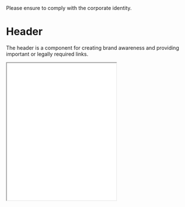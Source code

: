 <AlertInfo alertHeadline="Modifiable">
Please ensure to comply with the corporate identity.
</AlertInfo>

# Header

The header is a component for creating brand awareness and providing important or legally required links.

<ContentRack
    fields='
        "preview": {
            "src": "examples/HeaderDefault.html",
            "type": "link"
        },
        "<html>":{
            "src": "examples/HeaderDefault.html",
            "type": "content",
            "selector": "#app"
        },
        "JS":{
            "src": "examples/header.js",
            "type": "content"
        }
    '
 />

<Iframe src="examples/HeaderDefault.html" style="min-height: 23.5rem" title="Header default" alt="HeaderDefault" />


## Parts of the Header

The header consists of different parts, to provide various informations or clickable content:

* brand (`.header-brand`)
* brand-navigation (`.header-brandnav`)
* language selection (`.header-language`)
* logo (`.header-logo`)
* claim (`.header-claim`)
* usernavigation (`.header-usernavigation`) with an optional usernavigation badge (`.header-usernavigation-badge`) [This component is using the [Badge](../Badge/Badge.md) component. So you have to **include the Badge component CSS** to use the usernavigation badge.]<br>
Adjust the `width` of the items to fit to the word length in your project. The width applies to every usernavigation list item.
* navigation burgermenu (`.header-navigation-burgermenu`)
* main navigation (`.header-navigation`) with navigation-back (`.header-navigation-back`) and navigation list (`.header-navigation-list`)


## Header with subnavigation

The header provides also the option to display a second level navigation. Therefore the header subnavigation list (`.header-subnavigation-list`) has to be appended below the navigation list (`.header-navigation-list`). You can see this in the following example:

<ContentRack
    fields='
        "preview": {
            "src": "examples/HeaderSubnavigation.html",
            "type": "link"
        },
        "<html>":{
            "src": "examples/HeaderSubnavigation.html",
            "type": "content",
            "selector": "#app"
        },
        "JS":{
            "src": "examples/header.js",
            "type": "content"
        }
    '
 />

<Iframe src="examples/HeaderSubnavigation.html" style="min-height: 23.5rem" title="Header with Subnavigation" alt="HeaderSubnavigation" />


## 3rd party mobile menu button

The mobile burger menu button rely on the 3rd party library "[hamburgers](https://github.com/jonsuh/hamburgers)". It is configured in `variables.scss`. We use the "squeeze" animation as default. Feel free to use other animations of these projekt. You can find examples on the Git project page.

If you want to use your own button simple comment or remove the import line in `cake.scss` to remove the CSS. After that you can write and include your own styles.


## Header list

Some parts of the header use the so called **header list**. This class can be used in the header, to provide links which should sematically stay in a list. When applying the `.header-list` class on the parts like the `.header-brandnav`, `.header-language` or `.header-usernvaigation`, the default list styling will be removed and the list items will be placed next to each other with `display: inline-block`.
Additionally there are classes for the items in the list (`.header-list-item`) and for optional links inside these list items (`.header-list-item-link`).


## Responsive behavior

For some parts, the responsive behavior is created with utility classes. If there is a need to change this behavior, you can simply modify and adjust the applied modifiers with the ones that fit you needs perfectly. How these modifiers work can be read in the related pages: [Overview: Containers](../../Layout/Overview/Overview.md#containers) and [Display](../../Utilities/Display/Display.md).
However, for some behaviors no modifiers could be used, which is why adaptations at these places have to be implemented directly in the CSS/SCSS or by own supplementary classes.


> ### Use modifiers over custom css
>
> When adjusting the header to make it matching your project perfectly, be careful at creating **own style rules**. In most of the cases the **modifiers** (as listed above and many more) will fit your needs perfectly and you do not have to write a single line of css/scss.


## Accessibility

The header component should always be rendered as a `<header>` element. Otherwise the landmark `role="banner"` should be applied – when its context is not the body element – to identify the page header as explained at [W3: Banner Landmark](https://www.w3.org/TR/wai-aria-practices/examples/landmarks/banner.html).

There is also a landmark available for the navigation parts of the header. Each of the list should have the landmark `role="navigation"` and an `aria-label="label"` with a meaningful label, which implicates, that it is a group of navigation links. Alternatively, the nav element can be used to identify a group of navigation elements, which should be preffered, when there is no list item (`ul`, `ol`) used: [W3: Navigation Landmark](https://www.w3.org/TR/wai-aria-practices/examples/landmarks/navigation.html).

For the main navigation of the header, the `<nav>` element should be used and at the best it should be described by a meaningful `aria-label=""`.
To increase the accessibility you should consider to add the aria attributes `aria-pressed` to the navigation burgermenu (`.header-navigation-burgermenu`) and `aria-expanded` to the main navigation (`.header-navigation`). The JavaScript (`header.js`) is already using `aria-pressed` and `aria-expanded`.

The language selection has only abbreviations as text. Therefore the use of the [abbr-tag](https://developer.mozilla.org/de/docs/Web/HTML/Element/abbr) is recommended. You can add a `title` attribute with the fully written word to this element. Additionally you should add this text as `aria-label=""` in order to support screenreaders. Sadly both attributes, the `title` and `aria-label` attributes are required in this case, because screenreaders do not read the `title` tag by default.
As an indicator for the selected language you should also extend the `aria-label` of the language that has been selected. You can see the described structure in our header examples and below:

```html
<li class="header-list-item">
    <a
    href="//var/www/html/docs/Web/Develop/Components/Header/HeaderDefault.html#"
    class="header-list-item-link header-language-link"
    aria-label="fully written language (selected language)">
    <abbr title="fully written language">XX</abbr>
    <span class="header-language-active-icon"></span>
    </a>
</li>
```

The same situation arises for the user navigation as for the language selection. Here, too, a corresponding explanation must be provided for the number in the badge. This is simply defined as screenreader only text `.sr-only` as described in the [accessibility section of the badge](../Badge/Badge.md#accessibility).


## JavaScript

The header component relies on our javascript in order to work with it's full functionality. You can import our javascript bundle `cake.js` to automatically use all features of the header and subnavigation. You only must ensure that the properties and `data-controller`s are correctly set up.

### Header / Burgermenu

CAKEs JavaScript takes care for the behavior of the header and navigation for the handheld breakpoints.
To initialize the behavior of the example above, you have to add the `header.js` script to you project. Additionally you have to apply some `data-controllers`. The header element (`.header`) needs `data-controller="header"`, the navigation burgermenu (`.header-navigation-burgermenu`) `data-controller="header/burgermenu"` and the main navigation (`.header-navigation`) needs `data-controller="header/navigation"` to make the header work properly with our JavaScript.

By clicking the burger menu on small screens the `[data-controller="header/burgermenu"]` gets the `.is-active` class. Also the `data-controller="header"` toggles the `.header-mobile-overlay` class.

### Subnavigation

We've decided to split the header and subnavigation functionality so that you can only use the functionality that is needed by you. So if your project needs the subnavigation and you do not use our bundled `cake.js` script, you also have to include the `subnavigation.js` file.
You have to add some important `data-controllers`, so that our JavaScript can initialize correctly.
The back button in the navigation needs the `data-controller="header/navigation/back"`. All navigation lists need the `data-controller="header/navigation/menu"` and the links the `data-controller="header/navigation/link"`. Additionally the navigation lists must have a identifier (`data-identifier="XXX"`) to be linkable by the links. As a default the first navigation list will be shown on mobile. To adjust the shown navigation list on page-load, simply add the `data-active` attribute.
To link to a specific navigation list, you need to add a target to the links like this: `data-target="XXX"`. By clicking on this link our JavaScript will automatically load the correct navigation list with the `data-identifier` matching the `data-target` of the link.

After setting up all the required data-controllers, you can execute the method `subnavigation (…)`. As an argument this method takes an array of navigation identifiers (`navigationHistoryIdentifiers`) which you have previously set with the `data-identifier` attribute. As a default this array will be empty `[]`, but to set a navigation path already on load, you can extend this list like in the following example:

```javascript
window.cake.subnavigation ({
    navigationHistoryIdentifiers: [
        "header/navigation/menu",
        "header/navigation/sub/sub1",
        …
    ]
});
```

If there are entries in the navigation history, the back-button will be shown and on click the navigation will change to the latest navigation identifier specified in the list.

### Initialization

To initialize the javascript with default configuration you could simply run the following code:

```javascript
document.addEventListener ('DOMContentLoaded', () => {
    window.cake.header ();
    window.cake.subnavigation ();
});
```

### Events

There are several events that get's fired, when using our JavaScript of the header.

| Element | Event | Event return object | Description |
|---|---|---|
| header (`[data-controller="header"]`) | `open` | `{ opened: "true/false" }` | Get's dispatched, when the burger-menu opens or closes. The burger-menu closes automatically, if the window fires a resize event. |
| navigation (`[data-controller="header/navigation"]`) | `navigation-will-change` | `{ identifier: "XXX", previousIdentifier: "XXX", element: <el>, previousElement: <el> }` | Get's dispatched, just before the element get's shown and the previous-element gets hidden. |
| navigation (`[data-controller="header/navigation"]`) | `navigation-has-changed` | `{ identifier: "XXX", previousIdentifier: "XXX", element: <el>, previousElement: <el> }` | Get's dispatched, just after the element got shown and the previous-element got hidden. |

```javascript
document.querySelector ("[data-controller="header"]").addEventListener ("open", function (event) {
    var menuOpen = event.detail.opened;
});
document.querySelector ("[data-controller="header/navigation"]").addEventListener ("navigation-will-change", function (event) {
    var details = event.detail;
});
document.querySelector ("[data-controller="header/navigation"]").addEventListener ("navigation-has-changed", function (event) {
    var details = event.detail;
});
```

### Customization

To customize the default behavior you can only embedd the `header.js` and `subnavigation.js` files into your mockups. Then you can initialize the functionality by calling:

```javascript
document.addEventListener ('DOMContentLoaded', () => {
    window.cake.header (options = {
        closeMobileMenuBreakpoint: 960,
        headerElements: [],
        headerQuerySelector: '*[data-controller="header"]',
        burgerMenuElement: null,
        burgerMenuQuerySelector: '*[data-controller="header/burgermenu"]',
        navigationElement: null,
        navigationQuerySelector: '*[data-controller="header/navigation"]',
        sliderMainNavButtonPreviousElement: null,
        sliderMainNavButtonPreviousQuerySelector: '*[data-toggle="header/navigation/menu/main/slider/prev"]',
        sliderMainNavButtonNextElement: null,
        sliderMainNavButtonNextQuerySelector: '*[data-toggle="header/navigation/menu/main/slider/next"]',
        sliderSubNavButtonPreviousElement: null,
        sliderSubNavButtonPreviousQuerySelector: '*[data-toggle="header/navigation/menu/sub/slider/prev"]',
        sliderSubNavButtonNextElement: null,
        sliderSubNavButtonNextQuerySelector: '*[data-toggle="header/navigation/menu/sub/slider/next"]',
        hasSubNavElementQuerySelector: '.header-subnavigation-list:not(.d-none)',
    });
});
```

* `closeMobileMenuBreakpoint [Number]` – provide the mobile breakpoint to close the mobile menu on resizing (optional, default: `960`)
* `headerElements [Array]` – the header elements in your DOM (optional)
* `headerQuerySelector [String]` – the query-selector of your header elements (optional, default: `*[data-controller="header"]`)
* `burgerMenuElement [HTMLElement]` – the burger-menu element inside your header's DOM (optional)
* `burgerMenuQuerySelector [String]` – the query-selector of the burger-menu element inside your header's DOM (optional, default: `*[data-controller="header/burgermenu"]`)
* `navigationElement [HTMLElement]` – the navigation element inside your header's DOM (optional)
* `navigationQuerySelector [String]` – the query-selector of the navigation element inside your header's DOM (optional, default: `*[data-controller="header/navigation"]`)
* `sliderMainNavButtonPreviousElement [HTMLElement]` – the slider main-navigation previous button element inside your header's DOM (optional)
* `sliderMainNavButtonPreviousQuerySelector [String]` – the query-selector of the slider main-navigation previous button inside your header's DOM (optional, default: `*[data-toggle="header/navigation/menu/main/slider/prev"]`)

* `sliderMainNavButtonNextElement [HTMLElement]` – the slider main-navigation next button element inside your header's DOM (optional)
* `sliderMainNavButtonNextQuerySelector [String]` – the query-selector of the slider main-navigation next button inside your header's DOM (optional, default: `*[data-toggle="header/navigation/menu/main/slider/next"]`)
* `sliderSubNavButtonPreviousElement [HTMLElement]` – the slider subnavigation previous button element inside your header's DOM (optional)
* `sliderSubNavButtonPreviousQuerySelector [String]` – the query-selector of the slider subnavigation previous button inside your header's DOM (optional, default: `*[data-toggle="header/navigation/menu/sub/slider/prev"]`)
* `sliderSubNavButtonNextElement [HTMLElement]` – the slider subnavigation next button element inside your header's DOM (optional)
* `sliderSubNavButtonNextQuerySelector [String]` – the query-selector of the slider subnavigation next button inside your header's DOM (optional, default: `*[data-toggle="header/navigation/menu/sub/slider/next"]`)
* `hasSubNavElementQuerySelector [String]` – the query-selector of the slider subnavigation next button inside your header's DOM (optional, default: `*.header-subnavigation-list:not(.d-none)`)

```javascript
document.addEventListener ('DOMContentLoaded', () => {
    window.cake.subnavigation (options = {
        navigationHistoryIdentifiers: [],
        headerElement: null,
        headerQuerySelector: '*[data-controller="header"]',
        headerNavigationContainerElement: null,
        headerNavigationContainerQuerySelector: '[data-controller="header/navigation"]',
        headerBackButtonElement: null,
        headerBackButtonQuerySelector: '[data-controller="header/navigation/back"]',
        headerNavigationsElement: null,
        headerNavigationsQuerySelector: '[data-controller="header/navigation/menu"]',
        headerNavigationLinksElement: null,
        headerNavigationLinksQuerySelector: '[data-controller="header/navigation/link"]',
    });
});
```

* `navigationHistoryIdentifiers [Array]` – the previous navigation history as a list of paths (optional, default: `[]`)
* `headerElement [HTMLElement]` – the header elements in your DOM (optional)
* `headerQuerySelector [String]` – the query-selector of your header element (optional, default: `*[data-controller="header"]`)
* `headerNavigationContainerElement [HTMLElement]` – the header navigation container element inside your header's DOM (optional)
* `headerNavigationContainerQuerySelector [String]` – the query-selector of the header navigation container element inside your header's DOM (optional, default: `[data-controller="header/navigation"]`)
* `headerBackButtonElement [HTMLElement]` – the header subnavigation button element inside your header's DOM (optional)
* `headerBackButtonQuerySelector [String]` – the query-selector of the header subnavigation button element inside your header's DOM (optional, default: `[data-controller="header/navigation/back"]`)
* `headerNavigationsElement [HTMLElement]` – the header subnavigation elements inside your header's DOM (optional)
* `headerNavigationsQuerySelector [String]` – the query-selector of the header subnavigation elements inside your header's DOM (optional, default: `[data-controller="header/navigation/menu"]`)
* `headerNavigationLinksElement [HTMLElement]` – the header subnavigation link elements inside your header's DOM (optional)
* `headerNavigationLinksQuerySelector [String]` – the query-selector of the header subnavigation link elements inside your header's DOM (optional, default: `[data-controller="header/navigation/link"]`)

If you do provide the `options.[...]Elements` the `options.[...]QuerySelector` option gets ignored. If you do not provide any `options.[...]Elements` always the `options.[...]QuerySelector` is used!


## Large variant of Header with Subnavigation

<ContentRack
    fields='
        "preview": {
            "src": "examples/HeaderSubnavigationLarge.html",
            "type": "link"
        },
        "<html>":{
            "src": "examples/HeaderSubnavigationLarge.html",
            "type": "content",
            "selector": "#app"
        },
        "JS":{
            "src": "examples/header.js",
            "type": "content"
        }
    '
 />

<Iframe src="examples/HeaderSubnavigationLarge.html" style="min-height: 23.5rem" title="Header with Subnavigation (large)" alt="HeaderSubnavigationLarge" />

